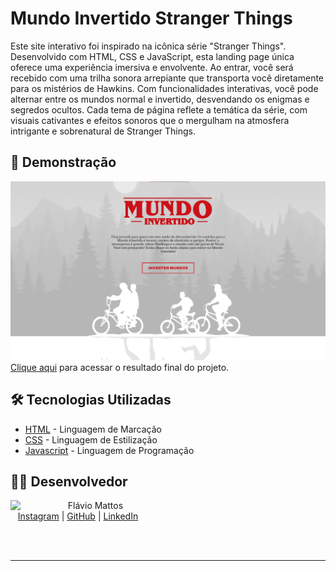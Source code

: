 # Mundo Invertido Stranger Things

Este site interativo foi inspirado na icônica série "Stranger Things". Desenvolvido com HTML, CSS e JavaScript, esta landing page única oferece uma experiência imersiva e envolvente. Ao entrar, você será recebido com uma trilha sonora arrepiante que transporta você diretamente para os mistérios de Hawkins. Com funcionalidades interativas, você pode alternar entre os mundos normal e invertido, desvendando os enigmas e segredos ocultos. Cada tema de página reflete a temática da série, com visuais cativantes e efeitos sonoros que o mergulham na atmosfera intrigante e sobrenatural de Stranger Things.

## 🚀 Demonstração

![image](assets/images/final-project.png)
[Clique aqui](https://flaviomattosdev.github.io/Mundo-Invertido-Stranger-Things/) para acessar o resultado final do projeto.

## 🛠️ Tecnologias Utilizadas

* [HTML](https://developer.mozilla.org/pt-BR/docs/Web/HTML) - Linguagem de Marcação
* [CSS](https://developer.mozilla.org/pt-BR/docs/Web/CSS) - Linguagem de Estilização
* [Javascript](https://developer.mozilla.org/pt-BR/docs/Web/JavaScript) - Linguagem de Programação

## 👨‍💻 Desenvolvedor
<p>
    <img align=left margin=10 width=80 src="https://avatars.githubusercontent.com/u/80709540?v=4"/>
    <p>&nbsp&nbsp&nbspFlávio Mattos<br>
    &nbsp&nbsp&nbsp<a href="https://www.instagram.com/fflaviomattos/">Instagram</a>&nbsp;|&nbsp;<a href="https://github.com/FlavioMattosDev">GitHub</a>&nbsp;|&nbsp;<a href="https://www.linkedin.com/in/flavio-mattos/">LinkedIn</a>&nbsp;
</p>
<br/><br/>
<p>

---
